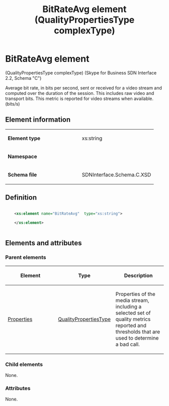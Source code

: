 ﻿---
title: BitRateAvg element (QualityPropertiesType complexType) 
TOCTitle: BitRateAvg element
ms:assetid: 65935f6b-1f0f-e4e9-0d68-031d002582df
ms:mtpsurl: https://msdn.microsoft.com/library/Mt404704(v=office.16)
ms:contentKeyID: 68250616
ms.date: 08/24/2015
mtps_version: v=office.16
dev_langs:
- xml
---

# BitRateAvg element 

(QualityPropertiesType complexType) (Skype for Business SDN Interface 2.2, Schema "C")

Average bit rate, in bits per second, sent or received for a video stream and computed over the duration of the session. This includes raw video and transport bits. This metric is reported for video streams when available. (bits/s)

## Element information

<table>
<colgroup>
<col style="width: 50%" />
<col style="width: 50%" />
</colgroup>
<tbody>
<tr class="odd">
<td><p><strong>Element type</strong></p></td>
<td><p>xs:string</p></td>
</tr>
<tr class="even">
<td><p><strong>Namespace</strong></p></td>
<td><p></p></td>
</tr>
<tr class="odd">
<td><p><strong>Schema file</strong></p></td>
<td><p>SDNInterface.Schema.C.XSD</p></td>
</tr>
</tbody>
</table>


## Definition

```xml

    <xs:element name="BitRateAvg"  type="xs:string">
    
    </xs:element>
  
```

## Elements and attributes

### Parent elements

<table>
<colgroup>
<col style="width: 33%" />
<col style="width: 33%" />
<col style="width: 33%" />
</colgroup>
<thead>
<tr class="header">
<th><p>Element</p></th>
<th><p>Type</p></th>
<th><p>Description</p></th>
</tr>
</thead>
<tbody>
<tr class="odd">
<td><p><a href="properties-element-qualitytype-complextype-skype-for-business-sdn-interface-2-2-schema-c.md">Properties</a></p></td>
<td><p><a href="qualitypropertiestype-complextype-skype-for-business-sdn-interface-2-2-schema-c.md">QualityPropertiesType</a></p></td>
<td><p>Properties of the media stream, including a selected set of quality metrics reported and thresholds that are used to determine a bad call.</p></td>
</tr>
</tbody>
</table>


### Child elements

None.

### Attributes

None.

